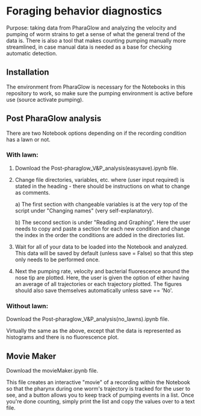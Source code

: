 # Foraging behavior diagnostics
Purpose: taking data from PharaGlow and analyzing the velocity and pumping of worm strains to get a sense of what the general trend of the data is. There is also a tool that makes counting pumping manually more streamlined, in case manual data is needed as a base for checking automatic detection.

## Installation

The environment from PharaGlow is necessary for the Notebooks in this repository to work, so make sure the pumping environment is active before use (source activate pumping).

## Post PharaGlow analysis

There are two Notebook options depending on if the recording condition has a lawn or not.

### With lawn:

1. Download the Post-pharaglow_V&P_analysis(easysave).ipynb file.

2. Change file directories, variables, etc. where (user input required) is stated in the heading - there should be instructions on what to change as comments.

	a) The first section with changeable variables is at the very top of the script under "Changing names" (very self-explanatory).
	
	b) The second section is under "Reading and Graphing". Here the user needs to copy and paste a section for each new condition and change the index in the order the conditions are added in the directories list.

3. Wait for all of your data to be loaded into the Notebook and analyzed. This data will be saved by default (unless save = False) so that this step only needs to be performed once.

4. Next the pumping rate, velocity and bacterial fluorescence around the nose tip are plotted. Here, the user is given the option of either having an average of all trajectories or each trajectory plotted. The figures should also save themselves automatically unless save == 'No'.

### Without lawn:

Download the Post-pharaglow_V&P_analysis(no_lawns).ipynb file.

Virtually the same as the above, except that the data is represented as histograms and there is no fluorescence plot.

## Movie Maker

Download the movieMaker.ipynb file.

This file creates an interactive "movie" of a recording within the Notebook so that the pharynx during one worm's trajectory is tracked for the user to see, and a button allows you to keep track of pumping events in a list. Once you're done counting, simply print the list and copy the values over to a text file.
